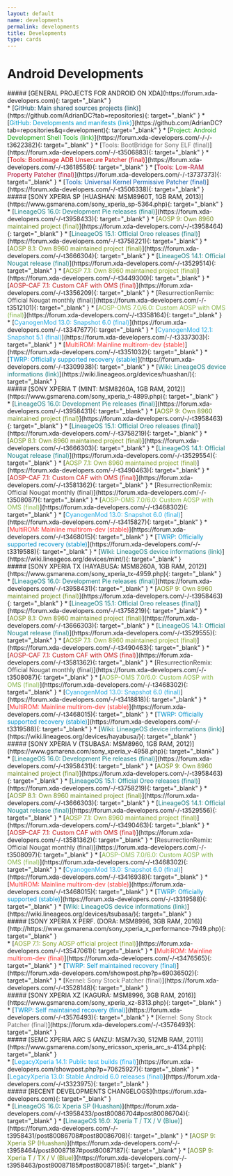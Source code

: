 ```yaml
---
layout: default
name: developments
permalink: developments
title: Developments
type: cards
---
```


# Android Developments

<div class="cards">

<div class="card">
##### [GENERAL PROJECTS FOR ANDROID ON XDA](https://forum.xda-developers.com){: target="_blank" }
<div class="card-divider"></div>
* [<span style="color:#0E485D">GitHub: Main shared sources projects (link)</span>](https://github.com/AdrianDC?tab=repositories){: target="_blank" }
* [<span style="color:#009CCC">GitHub: Developments and manifests (link)</span>](https://github.com/AdrianDC?tab=repositories&q=development){: target="_blank" }
* [<span style="color:#129E12">Project: Android Development Shell Tools (link)</span>](https://forum.xda-developers.com/-/-/-t3622382){: target="_blank" }
* [<span style="color:#6E6B6A">Tools: BootBridge for Sony ELF (final)</span>](https://forum.xda-developers.com/-/-t3506883){: target="_blank" }
* [<span style="color:#C30000">Tools: Bootimage ADB Unsecure Patcher (final)</span>](https://forum.xda-developers.com/-/-t3618558){: target="_blank" }
* [<span style="color:#AA0027">Tools: Low-RAM Property Patcher (final)</span>](https://forum.xda-developers.com/-/-t3737373){: target="_blank" }
* [<span style="color:#0055AA">Tools: Universal Kernel Permissive Patcher (final)</span>](https://forum.xda-developers.com/-/-t3506338){: target="_blank" }
</div>

<div class="card">
##### [SONY XPERIA SP (HUASHAN: MSM8960T, 1GB RAM, 2013)](https://www.gsmarena.com/sony_xperia_sp-5364.php){: target="_blank" }
<div class="card-divider"></div>
* [<span style="color:#167C80">LineageOS 16.0: Development Pie releases (final)</span>](https://forum.xda-developers.com/-/-t3958433){: target="_blank" }
* [<span style="color:#6C881D">AOSP 9: Own 8960 maintained project (final)</span>](https://forum.xda-developers.com/-/-t3958464){: target="_blank" }
* [<span style="color:#167C80">LineageOS 15.1: Official Oreo releases (final)</span>](https://forum.xda-developers.com/-/-t3758221){: target="_blank" }
* [<span style="color:#6C881D">AOSP 8.1: Own 8960 maintained project (final)</span>](https://forum.xda-developers.com/-/-t3666304){: target="_blank" }
* [<span style="color:#167C80">LineageOS 14.1: Official Nougat release (final)</span>](https://forum.xda-developers.com/-/-t3529514){: target="_blank" }
* [<span style="color:#82A12B">AOSP 7.1: Own 8960 maintained project (final)</span>](https://forum.xda-developers.com/-/-t3449300){: target="_blank" }
* [<span style="color:#C11C1C">AOSP-CAF 7.1: Custom CAF with OMS (final)</span>](https://forum.xda-developers.com/-/-t3356209){: target="_blank" }
* [<span style="color:#424141">ResurrectionRemix: Official Nougat monthly (final)</span>](https://forum.xda-developers.com/-/-t3512101){: target="_blank" }
* [<span style="color:#85B348">AOSP-OMS 7.0/6.0: Custom AOSP with OMS (final)</span>](https://forum.xda-developers.com/-/-t3358164){: target="_blank" }
* [<span style="color:#27AAE1">CyanogenMod 13.0: Snapshot 6.0 (final)</span>](https://forum.xda-developers.com/-/-t3347677){: target="_blank" }
* [<span style="color:#27AAE1">CyanogenMod 12.1: Snapshot 5.1 (final)</span>](https://forum.xda-developers.com/-/-t3337303){: target="_blank" }
* [<span style="color:#F72F2F">MultiROM: Mainline multirom-dev (stable)</span>](https://forum.xda-developers.com/-/-t3351032){: target="_blank" }
* [<span style="color:#0090CA">TWRP: Officially supported recovery (stable)</span>](https://forum.xda-developers.com/-/-t3309938){: target="_blank" }
* [<span style="color:#167C80">Wiki: LineageOS device informations (link)</span>](https://wiki.lineageos.org/devices/huashan/){: target="_blank" }
</div>

<div class="card">
##### [SONY XPERIA T (MINT: MSM8260A, 1GB RAM, 2012)](https://www.gsmarena.com/sony_xperia_t-4899.php){: target="_blank" }
<div class="card-divider"></div>
* [<span style="color:#167C80">LineageOS 16.0: Development Pie releases (final)</span>](https://forum.xda-developers.com/-/-t3958431){: target="_blank" }
* [<span style="color:#6C881D">AOSP 9: Own 8960 maintained project (final)</span>](https://forum.xda-developers.com/-/-t3958463){: target="_blank" }
* [<span style="color:#167C80">LineageOS 15.1: Official Oreo releases (final)</span>](https://forum.xda-developers.com/-/-t3758219){: target="_blank" }
* [<span style="color:#6C881D">AOSP 8.1: Own 8960 maintained project (final)</span>](https://forum.xda-developers.com/-/-t3666303){: target="_blank" }
* [<span style="color:#167C80">LineageOS 14.1: Official Nougat release (final)</span>](https://forum.xda-developers.com/-/-t3529554){: target="_blank" }
* [<span style="color:#82A12B">AOSP 7.1: Own 8960 maintained project (final)</span>](https://forum.xda-developers.com/-/-t3490463){: target="_blank" }
* [<span style="color:#C11C1C">AOSP-CAF 7.1: Custom CAF with OMS (final)</span>](https://forum.xda-developers.com/-/-t3581362){: target="_blank" }
* [<span style="color:#424141">ResurrectionRemix: Official Nougat monthly (final)</span>](https://forum.xda-developers.com/-/-t3508087){: target="_blank" }
* [<span style="color:#85B348">AOSP-OMS 7.0/6.0: Custom AOSP with OMS (final)</span>](https://forum.xda-developers.com/-/-t3468302){: target="_blank" }
* [<span style="color:#27AAE1">CyanogenMod 13.0: Snapshot 6.0 (final)</span>](https://forum.xda-developers.com/-/-t3415827){: target="_blank" }
* [<span style="color:#F72F2F">MultiROM: Mainline multirom-dev (stable)</span>](https://forum.xda-developers.com/-/-t3468015){: target="_blank" }
* [<span style="color:#0090CA">TWRP: Officially supported recovery (stable)</span>](https://forum.xda-developers.com/-/-t3319588){: target="_blank" }
* [<span style="color:#167C80">Wiki: LineageOS device informations (link)</span>](https://wiki.lineageos.org/devices/mint/){: target="_blank" }
</div>

<div class="card">
##### [SONY XPERIA TX (HAYABUSA: MSM8260A, 1GB RAM, 2012)](https://www.gsmarena.com/sony_xperia_tx-4959.php){: target="_blank" }
<div class="card-divider"></div>
* [<span style="color:#167C80">LineageOS 16.0: Development Pie releases (final)</span>](https://forum.xda-developers.com/-/-t3958431){: target="_blank" }
* [<span style="color:#6C881D">AOSP 9: Own 8960 maintained project (final)</span>](https://forum.xda-developers.com/-/-t3958463){: target="_blank" }
* [<span style="color:#167C80">LineageOS 15.1: Official Oreo releases (final)</span>](https://forum.xda-developers.com/-/-t3758219){: target="_blank" }
* [<span style="color:#6C881D">AOSP 8.1: Own 8960 maintained project (final)</span>](https://forum.xda-developers.com/-/-t3666303){: target="_blank" }
* [<span style="color:#167C80">LineageOS 14.1: Official Nougat release (final)</span>](https://forum.xda-developers.com/-/-t3529555){: target="_blank" }
* [<span style="color:#82A12B">AOSP 7.1: Own 8960 maintained project (final)</span>](https://forum.xda-developers.com/-/-t3490463){: target="_blank" }
* [<span style="color:#C11C1C">AOSP-CAF 7.1: Custom CAF with OMS (final)</span>](https://forum.xda-developers.com/-/-t3581362){: target="_blank" }
* [<span style="color:#424141">ResurrectionRemix: Official Nougat monthly (final)</span>](https://forum.xda-developers.com/-/-t3508087){: target="_blank" }
* [<span style="color:#85B348">AOSP-OMS 7.0/6.0: Custom AOSP with OMS (final)</span>](https://forum.xda-developers.com/-/-t3468302){: target="_blank" }
* [<span style="color:#27AAE1">CyanogenMod 13.0: Snapshot 6.0 (final)</span>](https://forum.xda-developers.com/-/-t3418818){: target="_blank" }
* [<span style="color:#F72F2F">MultiROM: Mainline multirom-dev (stable)</span>](https://forum.xda-developers.com/-/-t3468015){: target="_blank" }
* [<span style="color:#0090CA">TWRP: Officially supported recovery (stable)</span>](https://forum.xda-developers.com/-/-t3319588){: target="_blank" }
* [<span style="color:#167C80">Wiki: LineageOS device informations (link)</span>](https://wiki.lineageos.org/devices/hayabusa/){: target="_blank" }
</div>

<div class="card">
##### [SONY XPERIA V (TSUBASA: MSM8960, 1GB RAM, 2012)](https://www.gsmarena.com/sony_xperia_v-4958.php){: target="_blank" }
<div class="card-divider"></div>
* [<span style="color:#167C80">LineageOS 16.0: Development Pie releases (final)</span>](https://forum.xda-developers.com/-/-t3958431){: target="_blank" }
* [<span style="color:#6C881D">AOSP 9: Own 8960 maintained project (final)</span>](https://forum.xda-developers.com/-/-t3958463){: target="_blank" }
* [<span style="color:#167C80">LineageOS 15.1: Official Oreo releases (final)</span>](https://forum.xda-developers.com/-/-t3758219){: target="_blank" }
* [<span style="color:#6C881D">AOSP 8.1: Own 8960 maintained project (final)</span>](https://forum.xda-developers.com/-/-t3666303){: target="_blank" }
* [<span style="color:#167C80">LineageOS 14.1: Official Nougat release (final)</span>](https://forum.xda-developers.com/-/-t3529556){: target="_blank" }
* [<span style="color:#82A12B">AOSP 7.1: Own 8960 maintained project (final)</span>](https://forum.xda-developers.com/-/-t3490463){: target="_blank" }
* [<span style="color:#C11C1C">AOSP-CAF 7.1: Custom CAF with OMS (final)</span>](https://forum.xda-developers.com/-/-t3581362){: target="_blank" }
* [<span style="color:#424141">ResurrectionRemix: Official Nougat monthly (final)</span>](https://forum.xda-developers.com/-/-t3508097){: target="_blank" }
* [<span style="color:#85B348">AOSP-OMS 7.0/6.0: Custom AOSP with OMS (final)</span>](https://forum.xda-developers.com/-/-t3468302){: target="_blank" }
* [<span style="color:#27AAE1">CyanogenMod 13.0: Snapshot 6.0 (final)</span>](https://forum.xda-developers.com/-/-t3416938){: target="_blank" }
* [<span style="color:#F72F2F">MultiROM: Mainline multirom-dev (stable)</span>](https://forum.xda-developers.com/-/-t3468015){: target="_blank" }
* [<span style="color:#0090CA">TWRP: Officially supported (stable)</span>](https://forum.xda-developers.com/-/-t3319588){: target="_blank" }
* [<span style="color:#167C80">Wiki: LineageOS device informations (link)</span>](https://wiki.lineageos.org/devices/tsubasa/){: target="_blank" }
</div>

<div class="card">
##### [SONY XPERIA X PERF. (DORA: MSM8996, 3GB RAM, 2016)](http://https://www.gsmarena.com/sony_xperia_x_performance-7949.php){: target="_blank" }
<div class="card-divider"></div>
* [<span style="color:#82A12B">AOSP 7.1: Sony AOSP official project (final)</span>](https://forum.xda-developers.com/-/-t3547061){: target="_blank" }
* [<span style="color:#F72F2F">MultiROM: Mainline multirom-dev (final)</span>](https://forum.xda-developers.com/-/-t3476565){: target="_blank" }
* [<span style="color:#0090CA">TWRP: Self maintained recovery (final)</span>](https://forum.xda-developers.com/showpost.php?p=69036502){: target="_blank" }
* [<span style="color:#6E6B6A">Kernel: Sony Stock Patcher (final)</span>](https://forum.xda-developers.com/-/-t3528148){: target="_blank" }
</div>

<div class="card">
##### [SONY XPERIA XZ (KAGURA: MSM8996, 3GB RAM, 2016)](https://www.gsmarena.com/sony_xperia_xz-8313.php){: target="_blank" }
<div class="card-divider"></div>
* [<span style="color:#0090CA">TWRP: Self maintained recovery (final)</span>](https://forum.xda-developers.com/-/-t3576493){: target="_blank" }
* [<span style="color:#6E6B6A">Kernel: Sony Stock Patcher (final)</span>](https://forum.xda-developers.com/-/-t3576493){: target="_blank" }
</div>

<div class="card">
##### [SEMC XPERIA ARC S (ANZU: MSM7x30, 512MB RAM, 2011)](https://www.gsmarena.com/sony_ericsson_xperia_arc_s-4134.php){: target="_blank" }
<div class="card-divider"></div>
* [<span style="color:#0DA8EF">LegacyXperia 14.1: Public test builds (final)</span>](https://forum.xda-developers.com/showpost.php?p=70625927){: target="_blank" }
* [<span style="color:#27AAE1">LegacyXperia 13.0: Stable Android 6.0 releases (final)</span>](https://forum.xda-developers.com/-/-t3323975){: target="_blank" }
</div>

<div class="card">
##### [RECENT DEVELOPMENTS CHANGELOGS](https://forum.xda-developers.com){: target="_blank" }
<div class="card-divider"></div>
* [<span style="color:#167C80">LineageOS 16.0: Xperia SP (Huashan)</span>](https://forum.xda-developers.com/-/-t3958433/post80086704#post80086704){: target="_blank" }
* [<span style="color:#167C80">LineageOS 16.0: Xperia T / TX / V (Blue)</span>](https://forum.xda-developers.com/-/-t3958431/post80086708#post80086708){: target="_blank" }
* [<span style="color:#6C881D">AOSP 9: Xperia SP (Huashan)</span>](https://forum.xda-developers.com/-/-t3958464/post80087187#post80087187){: target="_blank" }
* [<span style="color:#6C881D">AOSP 9: Xperia T / TX / V (Blue)</span>](https://forum.xda-developers.com/-/-t3958463/post80087185#post80087185){: target="_blank" }
</div>

</div>
